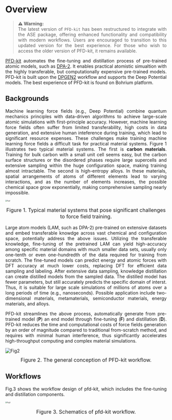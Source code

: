 # Overview
<style>
  p {
    text-align: justify;
  }
</style>
> **⚠️ Warning:**  
> The latest version of `PFD-kit` has been restructured to integrate with the ASE package, offering enhanced functionality and compatibility with modern workflows. Users are encouraged to transition to this updated version for the best experience. For those who wish to access the older version of PFD-kit, it remains available.

[PFD-kit](https://github.com/ruoyuwang1995nya/dp-distill) automates the fine-tuning and distillation process of pre-trained atomic models, such as [DPA-2](https://github.com/deepmodeling/deepmd-kit.git). It enables practical atomistic simualtion with the highly transferable, but computationally expensive pre-trained models. PFD-kit is built upon the  [DPGEN2](https://github.com/deepmodeling/dpgen2) workflow and supports the Deep Potential models. The best experience of PFD-kit is found on Bohrium platform.

## Backgrounds
Machine learning force fields (e.g., Deep Potential) combine quantum mechanics principles with data-driven algorithms to achieve large-scale atomic simulations with first-principle accuracy. However, machine learning force fields often suffer from limited transferability, high costs in data generation, and extensive human inteference during training, which lead to significant resource expenses. These challenges make training machine learning force fields a difficult task for practical material systems. Figure 1 illustrates two typical material systems. The first is **carbon materials**. Training for bulk carbon with a small unit cell seems easy, but the carbon surface structures or the disordered phases require large supercells and extensive sampling within the huge configuration space, making training almost intractable. The second is high-entropy alloys. In these materials, spatial arrangements of atoms of different elements lead to varying interactions, and as the number of elements increases, the possible chemical space grow exponentially, making comprehensive sampling nearly impossible.

<div>
    <img src="../_static/mat_sys.png" alt="Fig1" style="zoom: 35%;">
    <p style='font-size:1.0rem; font-weight:none;text-align: center'>Figure 1. Typical material systems that pose significant challenges to force field training.</p>
</div>

Large atom models (LAM, such as DPA-2) pre-trained on extensive datasets and embed transferable knowdge across vast chemical and configuration space, potentially address the above issues. Utilizing the transferable knowledge, fine-tuning of the pretrained LAM can yield high-accuracy among specific material domains with much smaller data sets, usually only one-tenth or even one-hundredth of the data required for training from scratch. The fine-tuned models can predict energy and atomic forces with DFT accuracy at much lower costs, replacing DFT for efficient data sampling and labeling. After extensive data sampling, knowledge distillation can create distilled models from the sampled data. The distilled model has fewer parameters, but still accurately predicts the specific domain of interst. Thus, it is suitable for large scale simulations of millions of atoms over a long periods of time (e.g., nanoseconds). Possible application include two-dimensional materials, metamaterials, semiconductor materials, energy materials, and alloys.

PFD-kit streamlines the above process, automatically generate from pre-trained model (**P**) an end model through fine-tuning (**F**) and distillation (**D**). PFD-kit reduces the time and computational costs of force fields generation by an order of magnitude compared to traditional from-scratch method, and requires with minimal human interference, thus significantly accelerates high-throughput computing and complex material simulations.

<div>
    <img src="../_static/workflow.png" alt="Fig2" style="zoom: 100%;">
    <p style='font-size:1.0rem; font-weight:none;text-align: center; margin-top: 10px;'>Figure 2. The general conception of PFD-kit workflow.</p>
</div>

## Workflows 
Fig.3 shows the workflow design of pfd-kit, which includes the fine-tuning and distillation components.
<div>
    <img src="../_static/pfd-kit-workflow.png" alt="Fig3" style="zoom: 35%;">
    <p style='font-size:1.0rem; font-weight:none;text-align: center'>Figure 3. Schematics of pfd-kit workflow.</p>
</div>

